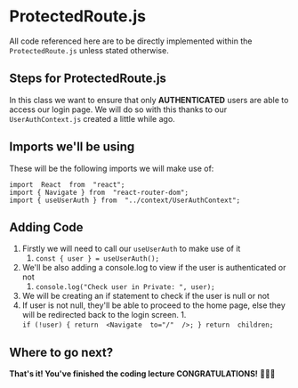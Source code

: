 # ProtectedRoute.js
All code referenced here are to be directly implemented within the `ProtectedRoute.js` unless stated otherwise.

## Steps for ProtectedRoute.js
In this class we want to ensure that only **AUTHENTICATED** users are able to access our login page. We will do so with this thanks to our `UserAuthContext.js` created a little while ago.

## Imports we'll be using

These will be the following imports we will make use of:

    import  React  from  "react";
    import { Navigate } from  "react-router-dom";
    import { useUserAuth } from  "../context/UserAuthContext";

## Adding Code

 1. Firstly we will need to call our `useUserAuth` to make use of it
	 1. `const { user } = useUserAuth();`
 2.  We'll be also adding a console.log to view if the user is authenticated or not
	 1. `console.log("Check user in Private: ", user);`
 3. We will be creating an if statement to check if the user is null or not
 4. If user is not null, they'll be able to proceed to the home page, else they will be redirected back to the login screen.
 	1.  
`if (!user) {
return  <Navigate  to="/"  />;
}
return  children;`

## Where to go next?

**That's it! You've finished the coding lecture CONGRATULATIONS!** 
🥳🥳🥳
